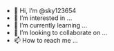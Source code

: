 - 👋 Hi, I’m @sky123654
- 👀 I’m interested in ...
- 🌱 I’m currently learning ...
- 💞️ I’m looking to collaborate on ...
- 📫 How to reach me ...

<!---
sky123654/sky123654 is a ✨ special ✨ repository because its `README.md` (this file) appears on your GitHub profile.
You can click the Preview link to take a look at your changes.
